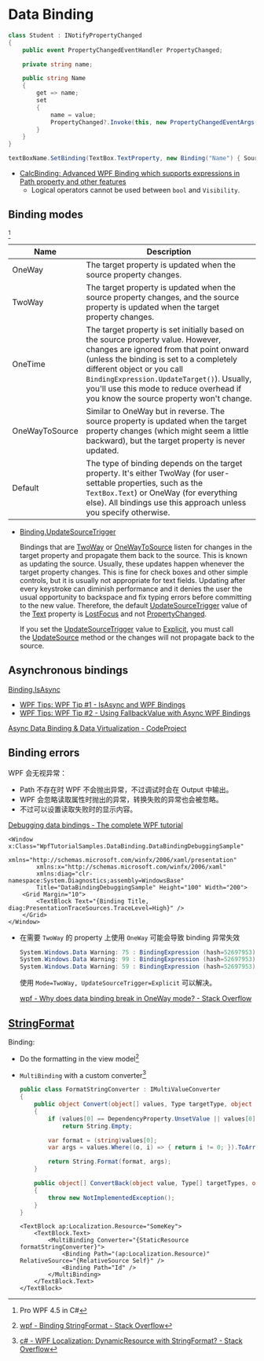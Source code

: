 # Data Binding
```csharp
class Student : INotifyPropertyChanged
{
    public event PropertyChangedEventHandler PropertyChanged;

    private string name;

    public string Name
    {
        get => name;
        set
        {
            name = value;
            PropertyChanged?.Invoke(this, new PropertyChangedEventArgs("Name"));
        }
    }
}

textBoxName.SetBinding(TextBox.TextProperty, new Binding("Name") { Source = stu = new Student() });
```

- [CalcBinding: Advanced WPF Binding which supports expressions in Path property and other features](https://github.com/Alex141/CalcBinding)
  - Logical operators cannot be used between `bool` and `Visibility`.

## Binding modes
[^prowpf]

Name | Description
--- | ---
OneWay | The target property is updated when the source property changes.
TwoWay | The target property is updated when the source property changes, and the source property is updated when the target property changes.
OneTime | The target property is set initially based on the source property value. However, changes are ignored from that point onward (unless the binding is set to a completely different object or you call `BindingExpression.UpdateTarget()`). Usually, you'll use this mode to reduce overhead if you know the source property won't change.
OneWayToSource | Similar to OneWay but in reverse. The source property is updated when the target property changes (which might seem a little backward), but the target property is never updated.
Default | The type of binding depends on the target property. It's either TwoWay (for user-settable properties, such as the `TextBox.Text`) or OneWay (for everything else). All bindings use this approach unless you specify otherwise.

- [Binding.UpdateSourceTrigger](https://learn.microsoft.com/en-us/dotnet/api/system.windows.data.binding.updatesourcetrigger?view=netframework-4.8)

  Bindings that are [TwoWay](https://learn.microsoft.com/en-us/dotnet/api/system.windows.data.bindingmode?view=netframework-4.8#system-windows-data-bindingmode-twoway) or [OneWayToSource](https://learn.microsoft.com/en-us/dotnet/api/system.windows.data.bindingmode?view=netframework-4.8#system-windows-data-bindingmode-onewaytosource) listen for changes in the target property and propagate them back to the source. This is known as updating the source. Usually, these updates happen whenever the target property changes. This is fine for check boxes and other simple controls, but it is usually not appropriate for text fields. Updating after every keystroke can diminish performance and it denies the user the usual opportunity to backspace and fix typing errors before committing to the new value. Therefore, the default [UpdateSourceTrigger](https://learn.microsoft.com/en-us/dotnet/api/system.windows.data.binding.updatesourcetrigger?view=netframework-4.8) value of the [Text](https://learn.microsoft.com/en-us/dotnet/api/system.windows.controls.textbox.text?view=netframework-4.8) property is [LostFocus](https://learn.microsoft.com/en-us/dotnet/api/system.windows.data.updatesourcetrigger?view=netframework-4.8#system-windows-data-updatesourcetrigger-lostfocus) and not [PropertyChanged](https://learn.microsoft.com/en-us/dotnet/api/system.windows.data.updatesourcetrigger?view=netframework-4.8#system-windows-data-updatesourcetrigger-propertychanged).

  If you set the [UpdateSourceTrigger](https://learn.microsoft.com/en-us/dotnet/api/system.windows.data.binding.updatesourcetrigger?view=netframework-4.8) value to [Explicit](https://learn.microsoft.com/en-us/dotnet/api/system.windows.data.updatesourcetrigger?view=netframework-4.8#system-windows-data-updatesourcetrigger-explicit), you must call the [UpdateSource](https://learn.microsoft.com/en-us/dotnet/api/system.windows.data.bindingexpression.updatesource?view=netframework-4.8) method or the changes will not propagate back to the source.

## Asynchronous bindings
[Binding.IsAsync](https://learn.microsoft.com/en-us/dotnet/api/system.windows.data.binding.isasync)
- [WPF Tips: WPF Tip #1 - IsAsync and WPF Bindings](https://www.wpf.tips/2017/03/wpf-tip-1-isasync-and-wpf-bindings.html)
- [WPF Tips: WPF Tip #2 - Using FallbackValue with Async WPF Bindings](https://www.wpf.tips/2017/03/wpf-tip-2-using-fallbackvalue-with.html)

[Async Data Binding & Data Virtualization - CodeProject](https://www.codeproject.com/Articles/749212/WPF-Async-Data-Binding-Data-Virtualization)

## Binding errors
WPF 会无视异常：
- Path 不存在时 WPF 不会抛出异常，不过调试时会在 Output 中输出。
- WPF 会忽略读取属性时抛出的异常，转换失败的异常也会被忽略。
- 不过可以设置读取失败时的显示内容。

[Debugging data bindings - The complete WPF tutorial](https://wpf-tutorial.com/data-binding/debugging/)

```xaml
<Window x:Class="WpfTutorialSamples.DataBinding.DataBindingDebuggingSample"
        xmlns="http://schemas.microsoft.com/winfx/2006/xaml/presentation"
        xmlns:x="http://schemas.microsoft.com/winfx/2006/xaml"
        xmlns:diag="clr-namespace:System.Diagnostics;assembly=WindowsBase"
        Title="DataBindingDebuggingSample" Height="100" Width="200">
    <Grid Margin="10">
		<TextBlock Text="{Binding Title, diag:PresentationTraceSources.TraceLevel=High}" />
	</Grid>
</Window>
```

- 在需要 `TwoWay` 的 property 上使用 `OneWay` 可能会导致 binding 异常失效

  ```csharp
  System.Windows.Data Warning: 75 : BindingExpression (hash=52697953): Deactivate
  System.Windows.Data Warning: 99 : BindingExpression (hash=52697953): Replace item at level 0 with {NullDataItem}
  System.Windows.Data Warning: 59 : BindingExpression (hash=52697953): Detach
  ```

  使用 `Mode=TwoWay, UpdateSourceTrigger=Explicit` 可以解决。

  [wpf - Why does data binding break in OneWay mode? - Stack Overflow](https://stackoverflow.com/questions/1389038/why-does-data-binding-break-in-oneway-mode)

## [StringFormat](https://learn.microsoft.com/en-us/dotnet/api/system.windows.data.bindingbase.stringformat?view=netframework-4.8)
Binding:
- Do the formatting in the view model[^stringformat-1]

- `MultiBinding` with a custom converter[^stringformat-2]

  ```csharp
  public class FormatStringConverter : IMultiValueConverter
  {
      public object Convert(object[] values, Type targetType, object parameter, System.Globalization.CultureInfo culture)
      {
          if (values[0] == DependencyProperty.UnsetValue || values[0] == null)
              return String.Empty;

          var format = (string)values[0];
          var args = values.Where((o, i) => { return i != 0; }).ToArray();

          return String.Format(format, args);
      }

      public object[] ConvertBack(object value, Type[] targetTypes, object parameter, System.Globalization.CultureInfo culture)
      {
          throw new NotImplementedException();
      }
  }
  ```

  ```xaml
  <TextBlock ap:Localization.Resource="SomeKey">
      <TextBlock.Text>
          <MultiBinding Converter="{StaticResource formatStringConverter}">
              <Binding Path="(ap:Localization.Resource)" RelativeSource="{RelativeSource Self}" />
              <Binding Path="Id" />
          </MultiBinding>
      </TextBlock.Text>
  </TextBlock>
  ```


[^prowpf]: Pro WPF 4.5 in C#
[^stringformat-1]: [wpf - Binding StringFormat - Stack Overflow](https://stackoverflow.com/questions/4010772/binding-stringformat)
[^stringformat-2]: [c# - WPF Localization: DynamicResource with StringFormat? - Stack Overflow](https://stackoverflow.com/questions/30925145/wpf-localization-dynamicresource-with-stringformat)